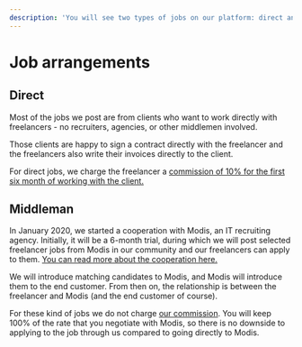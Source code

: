```yaml
---
description: 'You will see two types of jobs on our platform: direct and through a middleman'
---
```


# Job arrangements

## Direct

Most of the jobs we post are from clients who want to work directly with freelancers - no recruiters, agencies, or other middlemen involved.

Those clients are happy to sign a contract directly with the freelancer and the freelancers also write their invoices directly to the client.

For direct jobs, we charge the freelancer a [commission of 10% for the first six month of working with the client.](https://kb.uplink.tech/freelancers/our-commission)

## Middleman

In January 2020, we started a cooperation with Modis, an IT recruiting agency. Initially, it will be a 6-month trial, during which we will post selected freelancer jobs from Modis in our community and our freelancers can apply to them. [You can read more about the cooperation here.](https://uplink.tech/blog/announcing-our-cooperation-with-modis/)

We will introduce matching candidates to Modis, and Modis will introduce them to the end customer. From then on, the relationship is between the freelancer and Modis \(and the end customer of course\).

For these kind of jobs we do not charge [our commission](https://kb.uplink.tech/freelancers/our-commission). You will keep 100% of the rate that you negotiate with Modis, so there is no downside to applying to the job through us compared to going directly to Modis.

